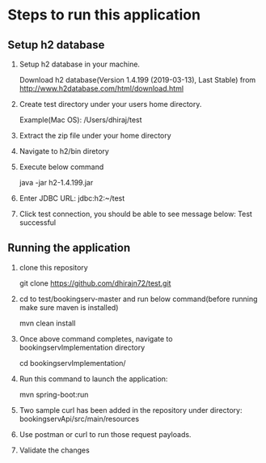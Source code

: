 
# Steps to run this application

## Setup h2 database

1) Setup h2 database in your machine.
    
    Download h2 database(Version 1.4.199 (2019-03-13), Last Stable) from http://www.h2database.com/html/download.html 

5) Create test directory under your users home directory.
    
    Example(Mac OS):    /Users/dhiraj/test

2) Extract the zip file under your home directory

3) Navigate to h2/bin diretory

4) Execute below command

    java -jar h2-1.4.199.jar

6) Enter JDBC URL:  jdbc:h2:~/test
7) Click test connection, you should be able to see message below:  Test successful

## Running the application
1) clone this repository 

    git clone https://github.com/dhirajn72/test.git

2) cd to test/bookingserv-master and run below command(before running make sure maven is installed)
        
    mvn clean install
    
3) Once above command completes, navigate to  bookingservImplementation directory
    
    cd  bookingservImplementation/

4) Run this command to launch the application:
    
    mvn spring-boot:run

5) Two sample curl has been added in the repository under directory: bookingservApi/src/main/resources

6) Use postman or curl to run those request payloads.
7) Validate the changes

